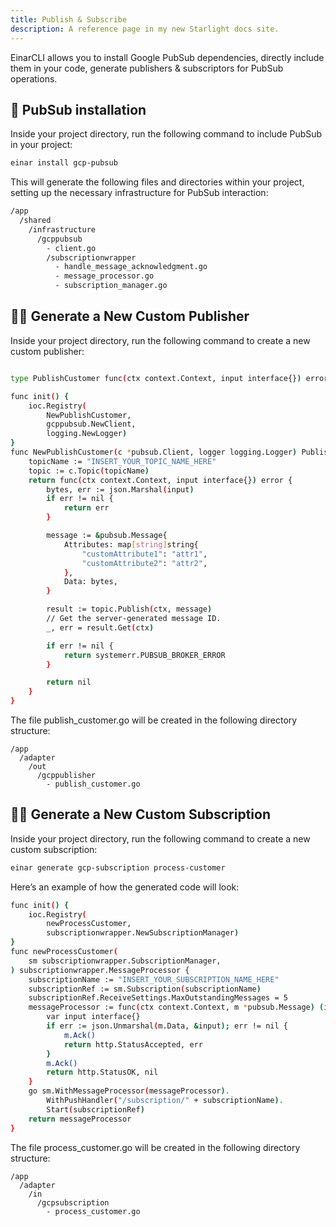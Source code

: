 ```yaml
---
title: Publish & Subscribe
description: A reference page in my new Starlight docs site.
---
```

EinarCLI allows you to install Google PubSub dependencies, directly include them in your code, generate publishers & subscriptors for PubSub operations.

## 📡 PubSub installation
Inside your project directory, run the following command to include PubSub in your project:
```sh
einar install gcp-pubsub
```
This will generate the following files and directories within your project, setting up the necessary infrastructure for PubSub interaction:
```sh 
/app
  /shared
    /infrastructure
      /gcppubsub
        - client.go
        /subscriptionwrapper
          - handle_message_acknowledgment.go
          - message_processor.go
          - subscription_manager.go
```

## 👨‍💻 Generate a New Custom Publisher
Inside your project directory, run the following command to create a new custom publisher:
```sh

type PublishCustomer func(ctx context.Context, input interface{}) error

func init() {
	ioc.Registry(
		NewPublishCustomer,
		gcppubsub.NewClient,
		logging.NewLogger)
}
func NewPublishCustomer(c *pubsub.Client, logger logging.Logger) PublishCustomer {
	topicName := "INSERT_YOUR_TOPIC_NAME_HERE"
	topic := c.Topic(topicName)
	return func(ctx context.Context, input interface{}) error {
		bytes, err := json.Marshal(input)
		if err != nil {
			return err
		}

		message := &pubsub.Message{
			Attributes: map[string]string{
				"customAttribute1": "attr1",
				"customAttribute2": "attr2",
			},
			Data: bytes,
		}

		result := topic.Publish(ctx, message)
		// Get the server-generated message ID.
		_, err = result.Get(ctx)

		if err != nil {
			return systemerr.PUBSUB_BROKER_ERROR
		}

		return nil
	}
}
```

The file publish_customer.go will be created in the following directory structure:
```
/app
  /adapter
    /out
      /gcppublisher
        - publish_customer.go  
```
## 👨‍💻 Generate a New Custom Subscription
Inside your project directory, run the following command to create a new custom subscription:
```sh
einar generate gcp-subscription process-customer
```
Here’s an example of how the generated code will look:
```sh
func init() {
	ioc.Registry(
		newProcessCustomer,
		subscriptionwrapper.NewSubscriptionManager)
}
func newProcessCustomer(
	sm subscriptionwrapper.SubscriptionManager,
) subscriptionwrapper.MessageProcessor {
	subscriptionName := "INSERT_YOUR_SUBSCRIPTION_NAME_HERE"
	subscriptionRef := sm.Subscription(subscriptionName)
	subscriptionRef.ReceiveSettings.MaxOutstandingMessages = 5
	messageProcessor := func(ctx context.Context, m *pubsub.Message) (int, error) {
		var input interface{}
		if err := json.Unmarshal(m.Data, &input); err != nil {
			m.Ack()
			return http.StatusAccepted, err
		}
		m.Ack()
		return http.StatusOK, nil
	}
	go sm.WithMessageProcessor(messageProcessor).
		WithPushHandler("/subscription/" + subscriptionName).
		Start(subscriptionRef)
	return messageProcessor
}
```
The file process_customer.go will be created in the following directory structure:
```
/app
  /adapter
    /in
      /gcpsubscription
        - process_customer.go  
```